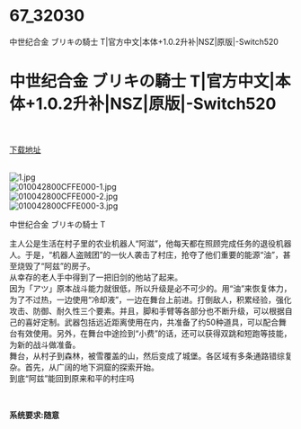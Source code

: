 # 67_32030
中世纪合金 ブリキの騎士 T|官方中文|本体+1.0.2升补|NSZ|原版|-Switch520
# 中世纪合金 ブリキの騎士 T|官方中文|本体+1.0.2升补|NSZ|原版|-Switch520
 <br/></br>
[下载地址](https://www.switch520.cc/article/32030 "下载地址")
<br/></br>

<p><img title="1.jpg" src="https://www.switch520.cc/muke_img/2022_05_30_9ad25029654e3.jpg" alt="1.jpg"><br>
<img title="010042800CFFE000-1.jpg" src="https://www.switch520.cc/muke_img/2022_05_30_d5d895f0a557a.jpg" alt="010042800CFFE000-1.jpg"><br>
<img title="010042800CFFE000-2.jpg" src="https://www.switch520.cc/muke_img/2022_05_30_b7d163bbc72ee.jpg" alt="010042800CFFE000-2.jpg"><br>
<img title="010042800CFFE000-3.jpg" src="https://www.switch520.cc/muke_img/2022_05_30_f2ae8bd6b9bde.jpg" alt="010042800CFFE000-3.jpg"></p>
<p>中世纪合金 ブリキの騎士 T</p>
<p>主人公是生活在村子里的农业机器人“阿滋”，他每天都在照顾完成任务的退役机器人。于是，“机器人盗贼团”的一伙人袭击了村庄，抢夺了他们重要的能源“油”，甚至烧毁了“阿兹”的房子。<br>
从幸存的老人手中得到了一把旧剑的他站了起来。<br>
因为「アツ」原本战斗能力就很低，所以升级是必不可少的。用“油”来恢复体力，为了不过热，一边使用“冷却液”，一边在舞台上前进。打倒敌人，积累经验，强化攻击、防御、耐久性三个要素。并且，脚和手臂等各部分也不断升级，可以根据自己的喜好定制。武器包括远近距离使用在内，共准备了约50种道具，可以配合舞台有效使用。另外，在舞台中途捡到“小费”的话，还可以获得双跳和短跑等技能，为新的战斗做准备。<br>
舞台，从村子到森林，被雪覆盖的山，然后变成了城堡。各区域有多条通路错综复杂。首先，从广阔的地下洞窟的探索开始。<br>
到底“阿兹”能回到原来和平的村庄吗</p>
<p>&nbsp;</p>
<p><strong>系统要求:随意</strong></p>



